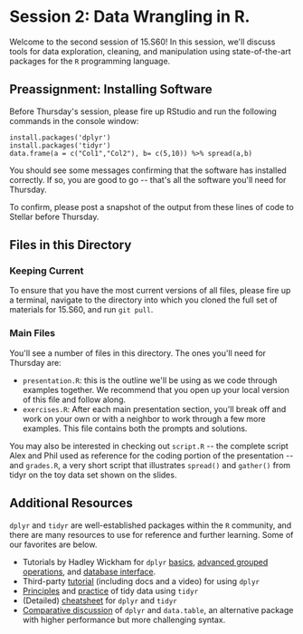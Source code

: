# Session 2: Data Wrangling in R. 

Welcome to the second session of 15.S60! In this session, we'll discuss tools for data exploration, cleaning, and manipulation using state-of-the-art packages for the `R` programming language. 

## Preassignment: Installing Software

Before Thursday's session, please fire up RStudio and run the following commands in the console window: 

    install.packages('dplyr')
    install.packages('tidyr')
    data.frame(a = c("Col1","Col2"), b= c(5,10)) %>% spread(a,b)

You should see some messages confirming that the software has installed correctly. If so, you are good to go -- that's all the software you'll need for Thursday.

To confirm, please post a snapshot of the output from these lines of code to Stellar before Thursday.

## Files in this Directory

### Keeping Current

To ensure that you have the most current versions of all files, please fire up a terminal, navigate to the directory into which you cloned the full set of materials for 15.S60, and run `git pull`. 

### Main Files
You'll see a number of files in this directory. The ones you'll need for Thursday are:

- `presentation.R`: this is the outline we'll be using as we code through examples together. We recommend that you open up your local version of this file and follow along. 
- `exercises.R`: After each main presentation section, you'll break off and work on your own or with a neighbor to work through a few more examples. This file contains both the prompts and solutions. 

You may also be interested in checking out `script.R` -- the complete script Alex and Phil used as reference for the coding portion of the presentation -- and `grades.R`, a very short script that illustrates `spread()` and `gather()` from tidyr on the toy data set shown on the slides. 

## Additional Resources

`dplyr` and `tidyr` are well-established packages within the `R` community, and there are many resources to use for reference and further learning. Some of our favorites are below. 

- Tutorials by Hadley Wickham for `dplyr` [basics](https://cran.rstudio.com/web/packages/dplyr/vignettes/introduction.html), [advanced grouped operations](https://cran.r-project.org/web/packages/dplyr/vignettes/window-functions.html), and [database interface](https://cran.r-project.org/web/packages/dplyr/vignettes/databases.html).
- Third-party [tutorial](http://www.dataschool.io/dplyr-tutorial-for-faster-data-manipulation-in-r/) (including docs and a video) for using `dplyr`
- [Principles](http://vita.had.co.nz/papers/tidy-data.pdf) and [practice](https://cran.r-project.org/web/packages/tidyr/vignettes/tidy-data.html) of tidy data using `tidyr`
- (Detailed) [cheatsheet](https://www.rstudio.com/wp-content/uploads/2015/02/data-wrangling-cheatsheet.pdf?version=0.99.687&mode=desktop) for `dplyr` and `tidyr` 
- [Comparative discussion](http://stackoverflow.com/questions/21435339/data-table-vs-dplyr-can-one-do-something-well-the-other-cant-or-does-poorly) of `dplyr` and `data.table`, an alternative package with higher performance but more challenging syntax.  
